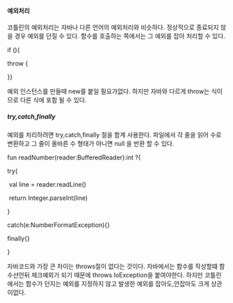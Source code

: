 #### 예외처리

코틀린의 예외처리는 자바나 다른 언어의 예외처리와 비슷하다.  정상적으로 종료되지 않을 경우 예외를 던질 수 있다. 함수를 호출하는 쪽에서는 그 예외를 잡아 처리할 수 있다.

if (){

throw {

}}

예외 인스턴스를 만들때 new를 붙일 필요가없다. 하지만 자바와 다르게 throw는 식이므로 다른 식에 포함 될 수 있다.

##### try,catch,finally

예외를 처리하려면 try,catch,finally 절을 함계 사용한다. 파일에서 각 줄을 읽어 수로 변환하고 그 줄이 올바른 수 형태가 아니면 null 을 반환 할 수 있다.



fun readNumber(reader:BufferedReader):int ?{

try{

​		val line = reader.readLine()

​		return Integer.parseInt(line)

}

catch(e:NumberFormatException){}

finally{}

}

자바코드와 가장 큰 차이는 throws절이 없다는 것이다. 자바에서는 함수를 작성할떄 함수선언뒤 체크예외가 되기 때문에 throws IoException을 붙여야한다.  하지만 코틀린에서는 함수가 던지는 예외를 지정하지 않고 발생한 예외를 잡아도,안잡아도 크게 상관이없다.